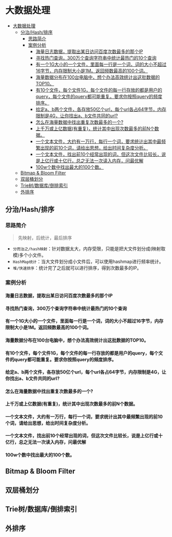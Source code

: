 # 大数据处理
<!--ts-->
* [大数据处理](#大数据处理)
   * [分治/Hash/排序](#分治hash排序)
      * [思路简介](#思路简介)
      * [案例分析](#案例分析)
         * [海量日志数据，提取出某日访问百度次数最多的那个IP](#海量日志数据提取出某日访问百度次数最多的那个ip)
         * [寻找热门查询，300万个查询字符串中统计最热门的10个查询](#寻找热门查询300万个查询字符串中统计最热门的10个查询)
         * [有一个1G大小的一个文件，里面每一行是一个词，词的大小不超过16字节，内存限制大小是1M。返回频数最高的100个词。](#有一个1g大小的一个文件里面每一行是一个词词的大小不超过16字节内存限制大小是1m返回频数最高的100个词)
         * [海量数据分布在100台电脑中，想个办法高效统计出这批数据的TOP10。](#海量数据分布在100台电脑中想个办法高效统计出这批数据的top10)
         * [有10个文件，每个文件1G，每个文件的每一行存放的都是用户的query，每个文件的query都可能重复。要求你按照query的频度排序。](#有10个文件每个文件1g每个文件的每一行存放的都是用户的query每个文件的query都可能重复要求你按照query的频度排序)
         * [给定a、b两个文件，各存放50亿个url，每个url各占64字节，内存限制是4G，让你找出a、b文件共同的url?](#给定ab两个文件各存放50亿个url每个url各占64字节内存限制是4g让你找出ab文件共同的url)
         * [怎么在海量数据中找出重复次数最多的一个?](#怎么在海量数据中找出重复次数最多的一个)
         * [上千万或上亿数据(有重复)，统计其中出现次数最多的前N个数据。](#上千万或上亿数据有重复统计其中出现次数最多的前n个数据)
         * [一个文本文件，大约有一万行，每行一个词，要求统计出其中最频繁出现的前10个词，请给出思想，给出时间复杂度分析。](#一个文本文件大约有一万行每行一个词要求统计出其中最频繁出现的前10个词请给出思想给出时间复杂度分析)
         * [一个文本文件，找出前10个经常出现的词，但这次文件比较长，说是上亿行或十亿行，总之无法一次读入内存，问最优解](#一个文本文件找出前10个经常出现的词但这次文件比较长说是上亿行或十亿行总之无法一次读入内存问最优解)
         * [100w个数中找出最大的100个数。](#100w个数中找出最大的100个数)
   * [Bitmap &amp; Bloom Filter](#bitmap--bloom-filter)
   * [双层桶划分](#双层桶划分)
   * [Trie树/数据库/倒排索引](#trie树数据库倒排索引)
   * [外排序](#外排序)

<!-- Added by: hanzhigang, at: 2021年 8月17日 星期二 13时49分02秒 CST -->

<!--te-->
## 分治/Hash/排序
### 思路简介
> 先映射，后统计，最后排序
- `分而治之/hash映射`：针对数据太大，内存受限，只能是把大文件划分成(映射取模)多个小文件。
- `HashMap统计`：当大文件划分成小文件后，可以使用hashmap进行频率统计。
- `堆/快速排序`：统计完了之后就可以进行排序，得到次数最多的IP。
### 案例分析
#### 海量日志数据，提取出某日访问百度次数最多的那个IP

#### 寻找热门查询，300万个查询字符串中统计最热门的10个查询

#### 有一个1G大小的一个文件，里面每一行是一个词，词的大小不超过16字节，内存限制大小是1M。返回频数最高的100个词。

#### 海量数据分布在100台电脑中，想个办法高效统计出这批数据的TOP10。

#### 有10个文件，每个文件1G，每个文件的每一行存放的都是用户的query，每个文件的query都可能重复。要求你按照query的频度排序。

#### 给定a、b两个文件，各存放50亿个url，每个url各占64字节，内存限制是4G，让你找出a、b文件共同的url?

#### 怎么在海量数据中找出重复次数最多的一个?

#### 上千万或上亿数据(有重复)，统计其中出现次数最多的前N个数据。

#### 一个文本文件，大约有一万行，每行一个词，要求统计出其中最频繁出现的前10个词，请给出思想，给出时间复杂度分析。

#### 一个文本文件，找出前10个经常出现的词，但这次文件比较长，说是上亿行或十亿行，总之无法一次读入内存，问最优解

#### 100w个数中找出最大的100个数。

## Bitmap & Bloom Filter

## 双层桶划分

## Trie树/数据库/倒排索引

## 外排序
